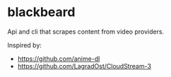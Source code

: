 # blackbeard

Api and cli that scrapes content from video providers.

Inspired by:
- https://github.com/anime-dl
- https://github.com/LagradOst/CloudStream-3
